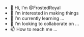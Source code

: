 - 👋 Hi, I’m @FrostedRoyal
- 👀 I’m interested in making things
- 🌱 I’m currently learning ...
- 💞️ I’m looking to collaborate on ...
- 📫 How to reach me ...

<!---
FrostedRoyal/FrostedRoyal is a ✨ special ✨ repository because its `README.md` (this file) appears on your GitHub profile.
You can click the Preview link to take a look at your changes.
--->
